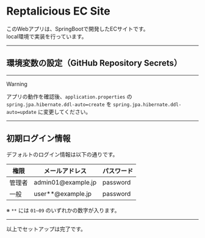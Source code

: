 # Reptalicious EC Site

このWebアプリは、SpringBootで開発したECサイトです。  
local環境で実装を行っています。

---
## 環境変数の設定（GitHub Repository Secrets）
---
> [!WARNING]  
> アプリの動作を確認後、`application.properties` の   
> `spring.jpa.hibernate.ddl-auto=create` を `spring.jpa.hibernate.ddl-auto=update` に変更してください。
> 
---

## 初期ログイン情報

デフォルトのログイン情報は以下の通りです。

| 権限  | メールアドレス                       | パスワード  |
|------|-------------------------------|-----------|
| 管理者 | <foo>admin01</foo>@example.jp | password  |
| 一般   | <foo>user**</foo>@example.jp  | password  |

※ `**` には `01~09` のいずれかの数字が入ります。

---

以上でセットアップは完了です。

